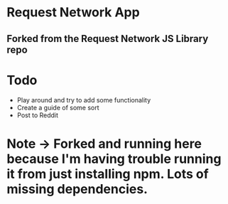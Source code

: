 # Request Network App
## Forked from the Request Network JS Library repo

# Todo
- Play around and try to add some functionality
- Create a guide of some sort
- Post to Reddit

# Note -> Forked and running here because I'm having trouble running it from just installing npm. Lots of missing dependencies.